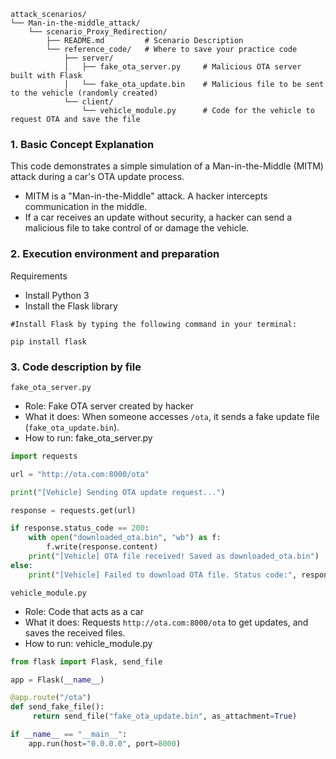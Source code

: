 ```
attack_scenarios/
└── Man-in-the-middle_attack/
    └── scenario_Proxy_Redirection/
        ├── README.md         # Scenario Description
        └── reference_code/   # Where to save your practice code
            ├── server/
            │   ├── fake_ota_server.py     # Malicious OTA server built with Flask
            │   └── fake_ota_update.bin    # Malicious file to be sent to the vehicle (randomly created)
            └── client/
                └── vehicle_module.py      # Code for the vehicle to request OTA and save the file

```

### 1. Basic Concept Explanation

This code demonstrates a simple simulation of a Man-in-the-Middle (MITM) attack during a car's OTA update process.

- MITM is a "Man-in-the-Middle" attack. A hacker intercepts communication in the middle.
- If a car receives an update without security, a hacker can send a malicious file to take control of or damage the vehicle.
### 2. Execution environment and preparation

Requirements

- Install Python 3
- Install the Flask library
```shell
#Install Flask by typing the following command in your terminal:

pip install flask
```

### 3. Code description by file

`fake_ota_server.py`

- Role: Fake OTA server created by hacker
- What it does: When someone accesses `/ota`, it sends a fake update file (`fake_ota_update.bin`).
- How to run:
fake_ota_server.py
```python
import requests

url = "http://ota.com:8000/ota"

print("[Vehicle] Sending OTA update request...")

response = requests.get(url)

if response.status_code == 200:
    with open("downloaded_ota.bin", "wb") as f:
        f.write(response.content)
    print("[Vehicle] OTA file received! Saved as downloaded_ota.bin")
else:
    print("[Vehicle] Failed to download OTA file. Status code:", response.status_code)

```

`vehicle_module.py`

- Role: Code that acts as a car
- What it does: Requests `http://ota.com:8000/ota` to get updates, and saves the received files.
- How to run:
vehicle_module.py
```python
from flask import Flask, send_file

app = Flask(__name__)

@app.route("/ota")
def send_fake_file():
     return send_file("fake_ota_update.bin", as_attachment=True)

if __name__ == "__main__":
    app.run(host="0.0.0.0", port=8000)
```
